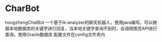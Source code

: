 # CharBot
hongzhengChatBot
一个基于ik-analyzer的聊天机器人，使用java编写，可以根据本地数据库的关键字进行回复，当本地关键字查询不到时，会调用图灵API进行查询。使用Oracle数据库
配置文件在config文件夹内
